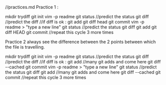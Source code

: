 //practices.md
Practice 1 :

mkdir trydiff
git init
vim -p readme
git status 
//predict the status
git diff
//predict the diff
//if diff is ok :
git add
git diff head
git commit
vim -p readme > "type a new line"
git status
//predict the status
git diff
git add
git diff HEAD
git commit 
//repeat this cycle 3 more times


Practice 2 
always see the difference between the 2 points between which the file is travelling.

mkdir trydiff
git init
vim -p readme
git status 
//predict the status
git diff
//predict the diff
//if diff is ok :
git add
//many git adds and come here
git diff --cached
git commit
vim -p readme > "type a new line"
git status
//predict the status
git diff
git add
//many git adds and come here
git diff --cached
git commit 
//repeat this cycle 3 more times

